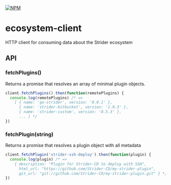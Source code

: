 [![NPM](https://nodei.co/npm/strider-ecosystem-client.png)](https://nodei.co/npm/strider-ecosystem-client/)

ecosystem-client
================

HTTP client for consuming data about the Strider ecosystem

## API

### fetchPlugins()

Returns a promise that resolves an array of minimal plugin objects.

```js
client.fetchPlugins().then(function(remotePlugins) {
  console.log(remotePlugins) /* =>
    [ { name: 'go-strider', version: '0.0.1' },
      { name: 'strider-bitbucket', version: '1.0.3' },
      { name: 'strider-custom', version: '0.5.3' }, 
      ... ] */
})
```

### fetchPlugin(string)

Returns a promise that resolves a plugin object with all metadata

```js
client.fetchPlugin('strider-ssh-deploy').then(function(plugin) {
  console.log(plugin) /* =>
    { description: "Plugin for Strider-CD to deploy with SSH",
      html_url: "https://github.com/Strider-CD/my-strider-plugin",
      git_url: "git://github.com/Strider-CD/my-strider-plugin.git" } */
})
```
